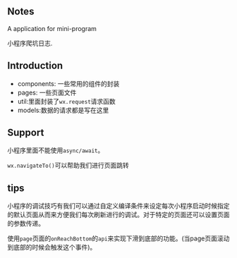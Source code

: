 ## Notes
A application for mini-program

小程序爬坑日志.

## Introduction
+ components: 一些常用的组件的封装
+ pages: 一些页面文件
+ util:里面封装了`wx.request`请求函数
+ models:数据的请求都是写在这里

## Support
小程序里面不能使用`async/await`。

`wx.navigateTo()`可以帮助我们进行页面跳转

## tips
小程序的调试技巧有我们可以通过自定义编译条件来设定每次小程序启动时候指定的默认页面从而来方便我们每次刷新进行的调试。对于特定的页面还可以设置页面的参数传递。

使用`page`页面的`onReachBottom`的`api`来实现下滑到底部的功能。(当page页面滚动到底部的时候会触发这个事件)。
